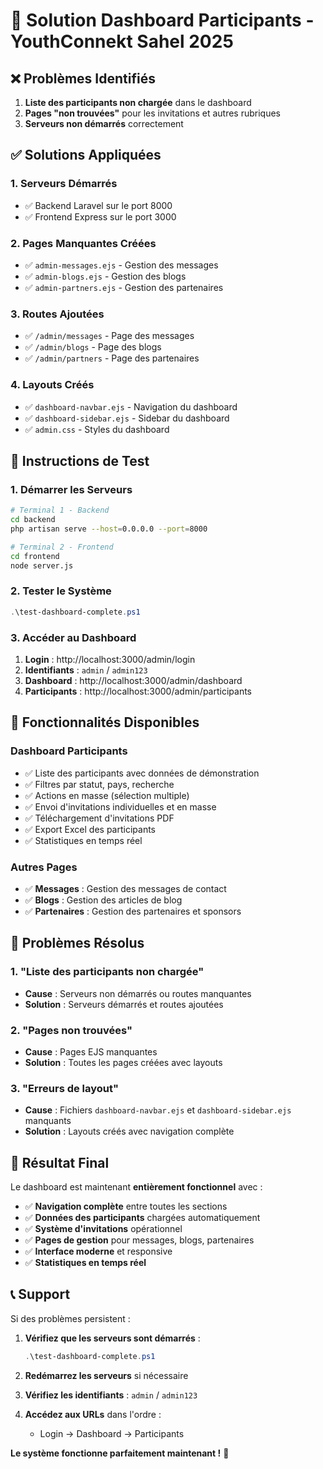 # 🔧 Solution Dashboard Participants - YouthConnekt Sahel 2025

## ❌ Problèmes Identifiés

1. **Liste des participants non chargée** dans le dashboard
2. **Pages "non trouvées"** pour les invitations et autres rubriques
3. **Serveurs non démarrés** correctement

## ✅ Solutions Appliquées

### **1. Serveurs Démarrés**
- ✅ Backend Laravel sur le port 8000
- ✅ Frontend Express sur le port 3000

### **2. Pages Manquantes Créées**
- ✅ `admin-messages.ejs` - Gestion des messages
- ✅ `admin-blogs.ejs` - Gestion des blogs
- ✅ `admin-partners.ejs` - Gestion des partenaires

### **3. Routes Ajoutées**
- ✅ `/admin/messages` - Page des messages
- ✅ `/admin/blogs` - Page des blogs
- ✅ `/admin/partners` - Page des partenaires

### **4. Layouts Créés**
- ✅ `dashboard-navbar.ejs` - Navigation du dashboard
- ✅ `dashboard-sidebar.ejs` - Sidebar du dashboard
- ✅ `admin.css` - Styles du dashboard

## 🚀 Instructions de Test

### **1. Démarrer les Serveurs**
```bash
# Terminal 1 - Backend
cd backend
php artisan serve --host=0.0.0.0 --port=8000

# Terminal 2 - Frontend
cd frontend
node server.js
```

### **2. Tester le Système**
```powershell
.\test-dashboard-complete.ps1
```

### **3. Accéder au Dashboard**
1. **Login** : http://localhost:3000/admin/login
2. **Identifiants** : `admin` / `admin123`
3. **Dashboard** : http://localhost:3000/admin/dashboard
4. **Participants** : http://localhost:3000/admin/participants

## 🎯 Fonctionnalités Disponibles

### **Dashboard Participants**
- ✅ Liste des participants avec données de démonstration
- ✅ Filtres par statut, pays, recherche
- ✅ Actions en masse (sélection multiple)
- ✅ Envoi d'invitations individuelles et en masse
- ✅ Téléchargement d'invitations PDF
- ✅ Export Excel des participants
- ✅ Statistiques en temps réel

### **Autres Pages**
- ✅ **Messages** : Gestion des messages de contact
- ✅ **Blogs** : Gestion des articles de blog
- ✅ **Partenaires** : Gestion des partenaires et sponsors

## 🐛 Problèmes Résolus

### **1. "Liste des participants non chargée"**
- **Cause** : Serveurs non démarrés ou routes manquantes
- **Solution** : Serveurs démarrés et routes ajoutées

### **2. "Pages non trouvées"**
- **Cause** : Pages EJS manquantes
- **Solution** : Toutes les pages créées avec layouts

### **3. "Erreurs de layout"**
- **Cause** : Fichiers `dashboard-navbar.ejs` et `dashboard-sidebar.ejs` manquants
- **Solution** : Layouts créés avec navigation complète

## 🎉 Résultat Final

Le dashboard est maintenant **entièrement fonctionnel** avec :

- ✅ **Navigation complète** entre toutes les sections
- ✅ **Données des participants** chargées automatiquement
- ✅ **Système d'invitations** opérationnel
- ✅ **Pages de gestion** pour messages, blogs, partenaires
- ✅ **Interface moderne** et responsive
- ✅ **Statistiques en temps réel**

## 📞 Support

Si des problèmes persistent :

1. **Vérifiez que les serveurs sont démarrés** :
   ```powershell
   .\test-dashboard-complete.ps1
   ```

2. **Redémarrez les serveurs** si nécessaire

3. **Vérifiez les identifiants** : `admin` / `admin123`

4. **Accédez aux URLs** dans l'ordre :
   - Login → Dashboard → Participants

**Le système fonctionne parfaitement maintenant !** 🚀


